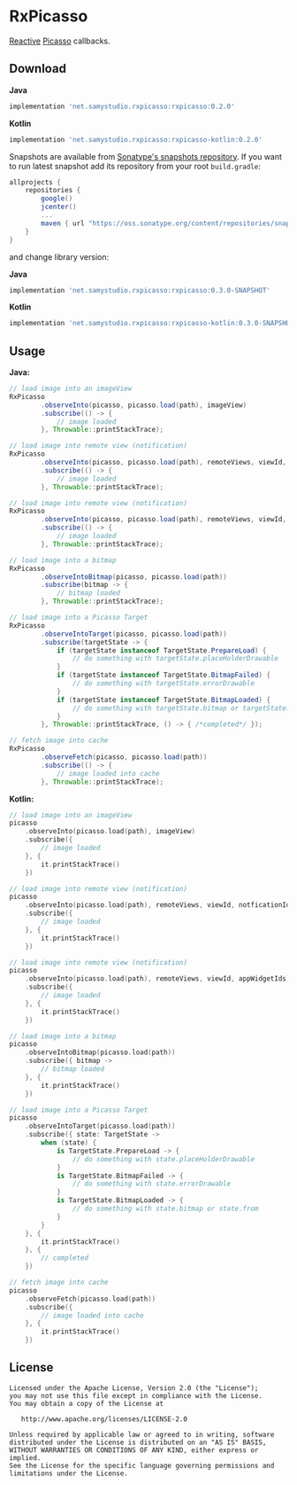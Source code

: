 RxPicasso
=========
[Reactive](https://github.com/ReactiveX/RxJava) [Picasso](https://github.com/square/picasso) callbacks.

Download
--------
**Java**
```groovy
implementation 'net.samystudio.rxpicasso:rxpicasso:0.2.0'
```
**Kotlin**
```groovy
implementation 'net.samystudio.rxpicasso:rxpicasso-kotlin:0.2.0'
```

Snapshots are available from [Sonatype's snapshots repository](https://oss.sonatype.org/content/repositories/snapshots/).
If you want to run latest snapshot add its repository from your root `build.gradle`:
```groovy
allprojects {
    repositories {
        google()
        jcenter()
        ...
        maven { url "https://oss.sonatype.org/content/repositories/snapshots" }
    }
}
```
and change library version:

**Java**
```groovy
implementation 'net.samystudio.rxpicasso:rxpicasso:0.3.0-SNAPSHOT'
```
**Kotlin**
```groovy
implementation 'net.samystudio.rxpicasso:rxpicasso-kotlin:0.3.0-SNAPSHOT'
```

Usage
-----
**Java:**
```java
// load image into an imageView
RxPicasso
        .observeInto(picasso, picasso.load(path), imageView)
        .subscribe(() -> {
            // image loaded
        }, Throwable::printStackTrace);

// load image into remote view (notification)
RxPicasso
        .observeInto(picasso, picasso.load(path), remoteViews, viewId, notficationId, notification, notificationTag)
        .subscribe(() -> {
            // image loaded
        }, Throwable::printStackTrace);

// load image into remote view (notification)
RxPicasso
        .observeInto(picasso, picasso.load(path), remoteViews, viewId, appWidgetIds)
        .subscribe(() -> {
            // image loaded
        }, Throwable::printStackTrace);

// load image into a bitmap
RxPicasso
        .observeIntoBitmap(picasso, picasso.load(path))
        .subscribe(bitmap -> {
            // bitmap loaded
        }, Throwable::printStackTrace);

// load image into a Picasso Target
RxPicasso
        .observeIntoTarget(picasso, picasso.load(path))
        .subscribe(targetState -> {
            if (targetState instanceof TargetState.PrepareLoad) {
                // do something with targetState.placeHolderDrawable
            }
            if (targetState instanceof TargetState.BitmapFailed) {
                // do something with targetState.errorDrawable
            }
            if (targetState instanceof TargetState.BitmapLoaded) {
                // do something with targetState.bitmap or targetState.from
            }
        }, Throwable::printStackTrace, () -> { /*completed*/ });

// fetch image into cache
RxPicasso
        .observeFetch(picasso, picasso.load(path))
        .subscribe(() -> {
            // image loaded into cache
        }, Throwable::printStackTrace);
```
**Kotlin:**
```kotlin
// load image into an imageView
picasso
    .observeInto(picasso.load(path), imageView)
    .subscribe({
        // image loaded
    }, {
        it.printStackTrace()
    })

// load image into remote view (notification)
picasso
    .observeInto(picasso.load(path), remoteViews, viewId, notficationId, notification, notificationTag)
    .subscribe({
        // image loaded
    }, {
        it.printStackTrace()
    })

// load image into remote view (notification)
picasso
    .observeInto(picasso.load(path), remoteViews, viewId, appWidgetIds)
    .subscribe({
        // image loaded
    }, {
        it.printStackTrace()
    })

// load image into a bitmap
picasso
    .observeIntoBitmap(picasso.load(path))
    .subscribe({ bitmap ->
        // bitmap loaded
    }, {
        it.printStackTrace()
    })

// load image into a Picasso Target
picasso
    .observeIntoTarget(picasso.load(path))
    .subscribe({ state: TargetState ->
        when (state) {
            is TargetState.PrepareLoad -> {
                // do something with state.placeHolderDrawable
            }
            is TargetState.BitmapFailed -> {
                // do something with state.errorDrawable
            }
            is TargetState.BitmapLoaded -> {
                // do something with state.bitmap or state.from
            }
        }
    }, {
        it.printStackTrace()
    }, {
        // completed
    })

// fetch image into cache
picasso
    .observeFetch(picasso.load(path))
    .subscribe({
        // image loaded into cache
    }, {
        it.printStackTrace()
    })
```

License
-------

    Licensed under the Apache License, Version 2.0 (the "License");
    you may not use this file except in compliance with the License.
    You may obtain a copy of the License at

       http://www.apache.org/licenses/LICENSE-2.0

    Unless required by applicable law or agreed to in writing, software
    distributed under the License is distributed on an "AS IS" BASIS,
    WITHOUT WARRANTIES OR CONDITIONS OF ANY KIND, either express or implied.
    See the License for the specific language governing permissions and
    limitations under the License.